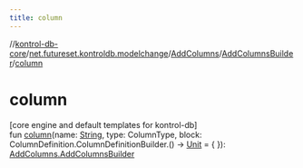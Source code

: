 ```yaml
---
title: column
---
```

//[kontrol-db-core](../../../../index.html)/[net.futureset.kontroldb.modelchange](../../index.html)/[AddColumns](../index.html)/[AddColumnsBuilder](index.html)/[column](column.html)



# column



[core engine and default templates for kontrol-db]\
fun [column](column.html)(name: [String](https://kotlinlang.org/api/latest/jvm/stdlib/kotlin/-string/index.html), type: ColumnType, block: ColumnDefinition.ColumnDefinitionBuilder.() -&gt; [Unit](https://kotlinlang.org/api/latest/jvm/stdlib/kotlin/-unit/index.html) = { }): [AddColumns.AddColumnsBuilder](index.html)




